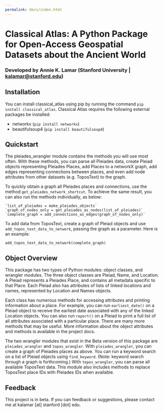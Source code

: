 ```yaml
---
permalink: docs/index.html
---
```


# Classical Atlas: A Python Package for Open-Access Geospatial Datasets about the Ancient World
### Developed by Annie K. Lamar (Stanford University | kalamar@stanford.edu)

## Installation

You can install classical_atlas using pip by running the command `pip install classical_atlas`. Classical Atlas requires the following external packages be installed:
- networkx (`pip install networkx`)
- beautifulsoup4 (`pip install beautifulsoup4`)

## Quickstart

The pleiades_wrangler module contains the methods you will use most often. With these methods, you can parse all Pleiades data,
create Pleiad objects representing Pleiades Places, add Places to a networkX graph, add edges representing
connections between places, and even add node attributes from other datasets (e.g. ToposText) to the graph.

To quickly obtain a graph all Pleiades places and connections, use the method `get_pleiades_network_shortcut`. To achieve the same result, you can also run the methods individually, as below:
    
    `list_of_pleiades = make_pleiades_objects`
    `graph_of_nodes_only = get_pleiades_as_nodes(list_of_pleiades)`
    `complete_graph = add_connections_as_edges(graph_of_nodes_only)`

To add data from ToposText, create a graph of Pleiad objects and use `add_topos_text_data_to_network`, passing the graph as a parameter. Here is an example:

`add_topos_text_data_to_network(complete_graph)`

## Object Overview

This package has two types of Python modules: object classes, and wrangler modules. The three object classes are Pleiad, Name, and Location. A Pleiad represents a Pleiades Place, and contains all metadata specific to that Place. Each Pleiad also has attributes of lists of linked locations and names, represented by Location and Names objects.  

Each class has numerous methods for accessing attributes and printing information about a place. For example, you can run `earliest_date()` on a Pleiad object to receive the earliest date associated with any of the linked Location objects. You can also run `report()` on a Pleiad to print a full list of all attributes associated with a particular place. There are many more methods that may be useful. More information about the object attributes and methods is available in the project docs.

The two wrangler modules that exist in the Beta version of this package are `pleiades_wrangler` and `topos_wrangler`. With `pleiades_wrangler`, you can create a graph of Pleiades places as above. You can run a keyword search on a list of Pleiad objects using `find_keyword`. (Note: keyword search through a graph is forthcoming.) With `topos_wrangler`, you can parse all available ToposText data. This module also includes methods to replace ToposText place IDs with Pleiades IDs when available.

## Feedback

This project is in beta. If you can feedback or suggestions, please contact me at kalamar [at] stanford [dot] edu.
